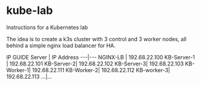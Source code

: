 # kube-lab
Instructions for a Kubernetes lab

The idea is to create a k3s cluster with 3 control and 3 worker nodes, all behind a simple nginx load balancer for HA.

IP GUIDE
Server | IP Address
---|---
NGINX-LB | 192.68.22.100
KB-Server-1 | 192.68.22.101
KB-Server-2| 192.68.22.102
KB-Server-3| 192.68.22.103
KB-Worker-1| 192.68.22.111
KB-Worker-2| 192.68.22.112
KB-worker-3| 192.68.22.113
...|...
